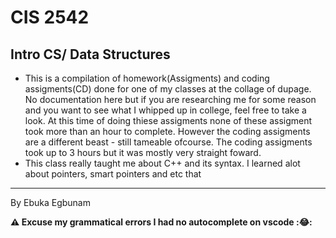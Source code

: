 # CIS 2542
## Intro CS/ Data Structures

- This is a compilation of homework(Assigments) and coding assigments(CD) done for one of my classes at the collage of dupage. No documentation here but if you are researching me for some reason and you want to see what I whipped up in college, feel free to take a look. At this time of doing thiese assigments none of these assigment took more than an hour to complete. However the coding assigments are a different beast - still tameable ofcourse. The coding assigments took up to 3 hours but it was mostly very straight foward.
- This class really taught me about C++ and its syntax. I learned alot about pointers, smart pointers and etc that

----------------------------------------------------------------

By Ebuka Egbunam


**:warning: Excuse my grammatical errors I had no autocomplete on vscode ::joy::**



